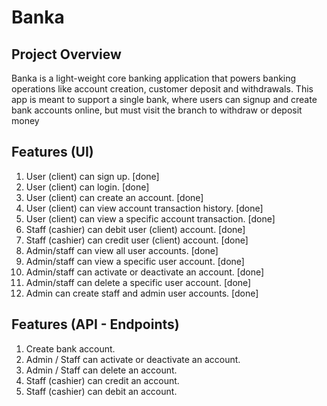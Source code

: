 # Banka

## Project Overview
Banka is a light-weight core banking application that powers banking operations like account creation, customer deposit and withdrawals. This app is meant to support a single bank, where users can signup and create bank accounts online, but must visit the branch to withdraw or deposit money

## Features (UI)
1. User (client) can sign up. [done]
2. User (client) can login. [done]
3. User (client) can create an account. [done]
4. User (client) can view account transaction history. [done]
5. User (client) can view a specific account transaction. [done]
6. Staff (cashier) can debit user (client) account. [done]
7. Staff (cashier) can credit user (client) account. [done]
8. Admin/staff can view all user accounts. [done]
9. Admin/staff can view a specific user account. [done]
10. Admin/staff can activate or deactivate an account. [done]
11. Admin/staff can delete a specific user account. [done]
12. Admin can create staff and admin user accounts. [done]

## Features (API - Endpoints)
1. Create bank account.
2. Admin / Staff can activate or deactivate an account.
3. Admin / Staff can delete an account.
4. Staff (cashier) can credit an account.
5. Staff (cashier) can debit an account.
